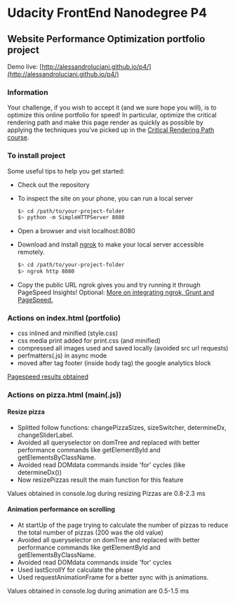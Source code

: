 # Udacity FrontEnd Nanodegree P4
## Website Performance Optimization portfolio project

Demo live: [http://alessandroluciani.github.io/p4/](http://alessandroluciani.github.io/p4/)


### Information

Your challenge, if you wish to accept it (and we sure hope you will), is to optimize this online portfolio for speed! In particular, optimize the critical rendering path and make this page render as quickly as possible by applying the techniques you've picked up in the [Critical Rendering Path course](https://www.udacity.com/course/ud884).

### To install project

Some useful tips to help you get started:

* Check out the repository
* To inspect the site on your phone, you can run a local server

  ```bash
  $> cd /path/to/your-project-folder
  $> python -m SimpleHTTPServer 8080
  ```

* Open a browser and visit localhost:8080
* Download and install [ngrok](https://ngrok.com/) to make your local server accessible remotely.

  ``` bash
  $> cd /path/to/your-project-folder
  $> ngrok http 8080
  ```

* Copy the public URL ngrok gives you and try running it through PageSpeed Insights! Optional: [More on integrating ngrok, Grunt and PageSpeed.](http://www.jamescryer.com/2014/06/12/grunt-pagespeed-and-ngrok-locally-testing/)


### Actions on index.html (portfolio)

* css inlined and minified (style.css)
* css media print added for print.css (and minified)
* compressed all images used and saved locally (avoided src url requests)
* perfmatters(.js) in async mode
* moved after tag footer (inside body tag) the google analytics block 

[Pagespeed results obtained](https://developers.google.com/speed/pagespeed/insights/?url=alessandroluciani.github.io%2Fp4&tab=desktop)


### Actions on pizza.html (main(.js))
#### Resize pizza

* Splitted follow functions: changePizzaSizes, sizeSwitcher, determineDx, changeSliderLabel.
* Avoided all queryselector on domTree and replaced with better performance commands like getElementById and getElementsByClassName.
* Avoided read DOMdata commands inside 'for' cycles (like determineDx())
* Now resizePizzas result the main function for this feature

Values obtained in console.log during resizing Pizzas are 0.8-2.3 ms

#### Animation performance on scrolling

* At startUp of the page trying to calculate the number of pizzas to reduce the total number of pizzas (200 was the old value)
* Avoided all queryselector on domTree and replaced with better performance commands like getElementById and getElementsByClassName.
* Avoided read DOMdata commands inside 'for' cycles
* Used lastScrollY for calculate the phase
* Used requestAnimationFrame for a better sync with js animations.

Values obtained in console.log during animation are 0.5-1.5 ms
